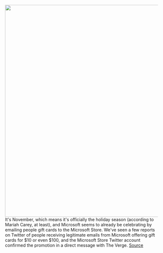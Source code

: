 <img src='https://cdn.vox-cdn.com/thumbor/EsNKOtd5zUESqGTIW11I6h97yvg=/0x0:2040x1360/1200x800/filters:focal(857x517:1183x843)/cdn.vox-cdn.com/uploads/chorus_image/image/70124869/bfarsace_211004_4777_0035.0.jpg' width='700px' /><br/>
It's November, which means it's officially the holiday season (according to Mariah Carey, at least), and Microsoft seems to already be celebrating by emailing people gift cards to the Microsoft Store. We've seen a few reports on Twitter of people receiving legitimate emails from Microsoft offering gift cards for $10 or even $100, and the Microsoft Store Twitter account confirmed the promotion in a direct message with The Verge.
<a href='https://www.theverge.com/2021/11/10/22775341/microsoft-store-gift-card-email-promotion'> Source <a/>